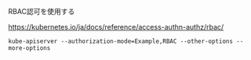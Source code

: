 RBAC認可を使用する

https://kubernetes.io/ja/docs/reference/access-authn-authz/rbac/

```
kube-apiserver --authorization-mode=Example,RBAC --other-options --more-options
```